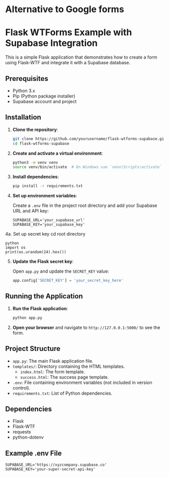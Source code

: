 # Alternative to Google forms

# Flask WTForms Example with Supabase Integration

This is a simple Flask application that demonstrates how to create a form using Flask-WTF and integrate it with a Supabase database.

## Prerequisites

- Python 3.x
- Pip (Python package installer)
- Supabase account and project

## Installation

1. **Clone the repository**:

    ```bash
    git clone https://github.com/yourusername/flask-wtforms-supabase.git
    cd flask-wtforms-supabase
    ```

2. **Create and activate a virtual environment**:

    ```bash
    python3 -m venv venv
    source venv/bin/activate  # On Windows use `venv\Scripts\activate`
    ```

3. **Install dependencies**:

    ```bash
    pip install -r requirements.txt
    ```

4. **Set up environment variables**:

    Create a `.env` file in the project root directory and add your Supabase URL and API key:

    ```text
    SUPABASE_URL='your_supabase_url'
    SUPABASE_KEY='your_supabase_key'
    ```
4a. Set up secret key
cd root directory
 ```
python
import os
print(os.urandom(24).hex())
 ```

5. **Update the Flask secret key**:

    Open `app.py` and update the `SECRET_KEY` value:

    ```python
    app.config['SECRET_KEY'] = 'your_secret_key_here'
    ```

## Running the Application

1. **Run the Flask application**:

    ```bash
    python app.py
    ```

2. **Open your browser** and navigate to `http://127.0.0.1:5000/` to see the form.

## Project Structure

- `app.py`: The main Flask application file.
- `templates/`: Directory containing the HTML templates.
  - `index.html`: The form template.
  - `success.html`: The success page template.
- `.env`: File containing environment variables (not included in version control).
- `requirements.txt`: List of Python dependencies.

## Dependencies

- Flask
- Flask-WTF
- requests
- python-dotenv

## Example .env File

```text
SUPABASE_URL='https://xyzcompany.supabase.co'
SUPABASE_KEY='your-super-secret-api-key'
